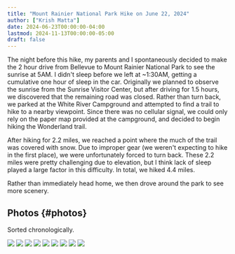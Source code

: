 ```yaml
---
title: "Mount Rainier National Park Hike on June 22, 2024"
author: ["Krish Matta"]
date: 2024-06-23T00:00:00-04:00
lastmod: 2024-11-13T00:00:00-05:00
draft: false
---
```


The night before this hike, my parents and I spontaneously decided to make the 2 hour drive from Bellevue to Mount Rainier National Park to see the sunrise at 5AM. I didn't sleep before we left at ~1:30AM, getting a cumulative one hour of sleep in the car. Originally we planned to observe the sunrise from the Sunrise Visitor Center, but after driving for 1.5 hours, we discovered that the remaining road was closed. Rather than turn back, we parked at the White River Campground and attempted to find a trail to hike to a nearby viewpoint. Since there was no cellular signal, we could only rely on the paper map provided at the campground, and decided to begin hiking the Wonderland trail.

After hiking for 2.2 miles, we reached a point where the much of the trail was covered with snow. Due to improper gear (we weren't expecting to hike in the first place), we were unfortunately forced to turn back. These 2.2 miles were pretty challenging due to elevation, but I think lack of sleep played a large factor in this difficulty. In total, we hiked 4.4 miles.

Rather than immediately head home, we then drove around the park to see more scenery.


## Photos {#photos}

Sorted chronologically.

![](/ox-hugo/6_22_24_1.jpg)
![](/ox-hugo/6_22_24_4.jpg)
![](/ox-hugo/6_22_24_5.jpg)
![](/ox-hugo/6_22_24_8.jpg)
![](/ox-hugo/6_22_24_9.jpg)
![](/ox-hugo/6_22_24_10.jpg)
![](/ox-hugo/6_22_24_12.jpg)
![](/ox-hugo/6_22_24_13.jpg)
![](/ox-hugo/6_22_24_14.jpg)
